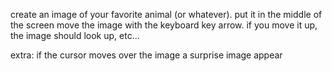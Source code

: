 create an image of your favorite animal (or whatever).
put it in the middle of the screen
move the image with the keyboard key arrow.
if you move it up, the image should look up, etc...

extra:
if the cursor moves over the image a surprise image appear